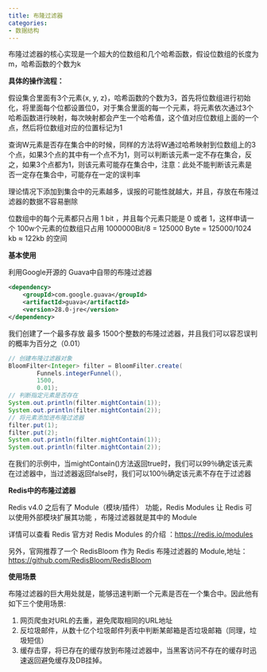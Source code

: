 ```yaml
---
title: 布隆过滤器
categories: 
- 数据结构
---
```


布隆过滤器的核心实现是一个超大的位数组和几个哈希函数，假设位数组的长度为m，哈希函数的个数为k

**具体的操作流程：**

假设集合里面有3个元素{x, y, z}，哈希函数的个数为3，首先将位数组进行初始化，将里面每个位都设置位0，对于集合里面的每一个元素，将元素依次通过3个哈希函数进行映射，每次映射都会产生一个哈希值，这个值对应位数组上面的一个点，然后将位数组对应的位置标记为1

查询W元素是否存在集合中的时候，同样的方法将W通过哈希映射到位数组上的3个点，如果3个点的其中有一个点不为1，则可以判断该元素一定不存在集合，反之，如果3个点都为1，则该元素可能存在集合中，注意：此处不能判断该元素是否一定存在集合中，可能存在一定的误判率

理论情况下添加到集合中的元素越多，误报的可能性就越大，并且，存放在布隆过滤器的数据不容易删除

位数组中的每个元素都只占用 1 bit ，并且每个元素只能是 0 或者 1，这样申请一个 100w个元素的位数组只占用 1000000Bit/8 = 125000 Byte = 125000/1024 kb ≈ 122kb 的空间

**基本使用**

利用Google开源的 Guava中自带的布隆过滤器

```xml
<dependency>
    <groupId>com.google.guava</groupId>
    <artifactId>guava</artifactId>
    <version>28.0-jre</version>
</dependency>
```

我们创建了一个最多存放 最多 1500个整数的布隆过滤器，并且我们可以容忍误判的概率为百分之（0.01）

```java
// 创建布隆过滤器对象
BloomFilter<Integer> filter = BloomFilter.create(
        Funnels.integerFunnel(),
        1500,
        0.01);
// 判断指定元素是否存在
System.out.println(filter.mightContain(1));
System.out.println(filter.mightContain(2));
// 将元素添加进布隆过滤器
filter.put(1);
filter.put(2);
System.out.println(filter.mightContain(1));
System.out.println(filter.mightContain(2));
```

在我们的示例中，当mightContain()方法返回true时，我们可以99％确定该元素在过滤器中，当过滤器返回false时，我们可以100％确定该元素不存在于过滤器

**Redis中的布隆过滤器**

Redis v4.0 之后有了 Module（模块/插件） 功能，Redis Modules 让 Redis 可以使用外部模块扩展其功能 ，布隆过滤器就是其中的 Module

详情可以查看 Redis 官方对 Redis Modules 的介绍 ：https://redis.io/modules

另外，官网推荐了一个 RedisBloom 作为 Redis 布隆过滤器的 Module,地址：https://github.com/RedisBloom/RedisBloom

**使用场景**

布隆过滤器的巨大用处就是，能够迅速判断一个元素是否在一个集合中。因此他有如下三个使用场景:

1. 网页爬虫对URL的去重，避免爬取相同的URL地址
2. 反垃圾邮件，从数十亿个垃圾邮件列表中判断某邮箱是否垃圾邮箱（同理，垃圾短信）
3. 缓存击穿，将已存在的缓存放到布隆过滤器中，当黑客访问不存在的缓存时迅速返回避免缓存及DB挂掉。
